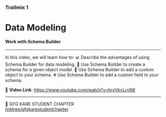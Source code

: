 ### Trailmix 1
# Data Modeling
#### Work with Schema Builder
---
 
In this video, we will learn how to: 
📊 Describe the advantages of using Schema Builder for data modeling.
📐 Use Schema Builder to create a schema for a given object model.
🔧 Use Schema Builder to add a custom object to your schema.
➕ Use Schema Builder to add a custom field to your schema.

🎥 __Video Link__: https://www.youtube.com/watch?v=hrvVkvLrnN8

---

💚 GFG KARE STUDENT CHAPTER  
[linktree/gfgkarestudentchapter](https://linktr.ee/gfgkarestudentchapter)